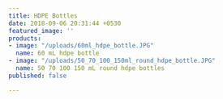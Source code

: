 ```yaml
---
title: HDPE Bottles
date: 2018-09-06 20:31:44 +0530
featured_image: ''
products:
- image: "/uploads/60ml_hdpe_bottle.JPG"
  name: 60 mL hdpe bottle
- image: "/uploads/50_70_100_150ml_round_hdpe_bottle.JPG"
  name: 50 70 100 150 mL round hdpe bottles
published: false

---
```

